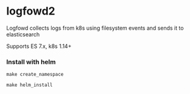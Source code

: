 # logfowd2

Logfowd collects logs from k8s using filesystem events and sends it to elasticsearch

Supports ES 7.x, k8s 1.14+

### Install with helm
    make create_namespace

    make helm_install
